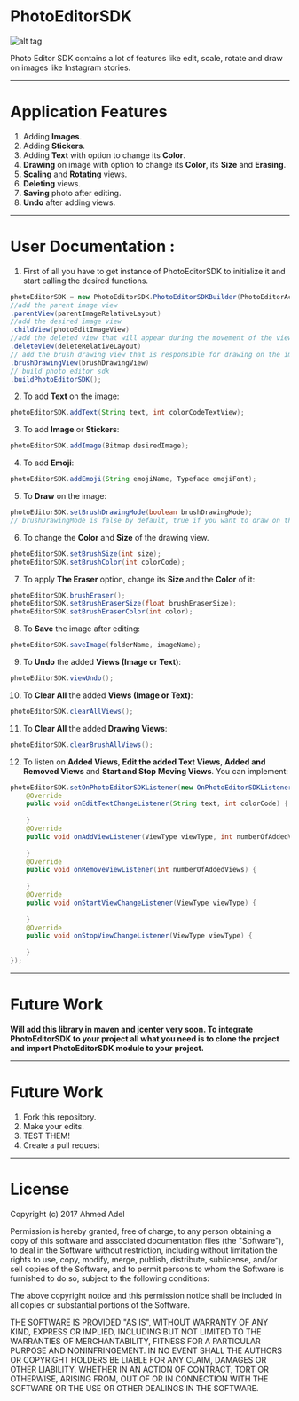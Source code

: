 # PhotoEditorSDK

![alt tag](https://s18.postimg.org/xza5yw53d/photoeditorsdk.png)

Photo Editor SDK contains a lot of features like edit, scale, rotate and draw on images like Instagram stories.

-----------------------------------------------------------------------------------------------------

# Application Features
1. Adding **Images**.
2. Adding **Stickers**.
3. Adding **Text** with option to change its **Color**.
4. **Drawing** on image with option to change its **Color**, its **Size** and **Erasing**.
5. **Scaling** and **Rotating** views.
6. **Deleting** views.
7. **Saving** photo after editing.
8. **Undo** after adding views.

-----------------------------------------------------------------------------------------------------

# User Documentation :

1. First of all you have to get instance of PhotoEditorSDK to initialize it and start calling the desired functions.
```java
photoEditorSDK = new PhotoEditorSDK.PhotoEditorSDKBuilder(PhotoEditorActivity.this)
//add the parent image view
.parentView(parentImageRelativeLayout)
//add the desired image view
.childView(photoEditImageView)
//add the deleted view that will appear during the movement of the views
.deleteView(deleteRelativeLayout)
// add the brush drawing view that is responsible for drawing on the image view
.brushDrawingView(brushDrawingView)
// build photo editor sdk
.buildPhotoEditorSDK();
```

2. To add **Text** on the image:
```java
photoEditorSDK.addText(String text, int colorCodeTextView);
```

3. To add **Image** or **Stickers**:
```java
photoEditorSDK.addImage(Bitmap desiredImage);
```

4. To add **Emoji**:
```java
photoEditorSDK.addEmoji(String emojiName, Typeface emojiFont);
```

5. To **Draw** on the image:
```java
photoEditorSDK.setBrushDrawingMode(boolean brushDrawingMode);
// brushDrawingMode is false by default, true if you want to draw on the image view
```

6. To change the **Color** and **Size** of the drawing view.
```java
photoEditorSDK.setBrushSize(int size);
photoEditorSDK.setBrushColor(int colorCode);
```

7. To apply **The Eraser** option, change its **Size** and the **Color** of it:
```java
photoEditorSDK.brushEraser();
photoEditorSDK.setBrushEraserSize(float brushEraserSize);
photoEditorSDK.setBrushEraserColor(int color);
```

8. To **Save** the image after editing:
```java
photoEditorSDK.saveImage(folderName, imageName);
```

9. To **Undo** the added **Views (Image or Text)**:
```java
photoEditorSDK.viewUndo();
```

10. To **Clear All** the added **Views (Image or Text)**:
```java
photoEditorSDK.clearAllViews();
```

11. To **Clear All** the added **Drawing Views**:
```java
photoEditorSDK.clearBrushAllViews();
```

12. To listen on **Added Views**, **Edit the added Text Views**, **Added and Removed Views** and **Start and Stop Moving Views**. You can implement:
```java
photoEditorSDK.setOnPhotoEditorSDKListener(new OnPhotoEditorSDKListener() {
    @Override
    public void onEditTextChangeListener(String text, int colorCode) {
    
    }
    @Override
    public void onAddViewListener(ViewType viewType, int numberOfAddedViews) {
    
    }
    @Override
    public void onRemoveViewListener(int numberOfAddedViews) {
    
    }
    @Override
    public void onStartViewChangeListener(ViewType viewType) {
    
    }
    @Override
    public void onStopViewChangeListener(ViewType viewType) {
    
    }
});
```
-----------------------------------------------------------------------------------------------------

# Future Work

**Will add this library in maven and jcenter very soon. To integrate PhotoEditorSDK to your project all what you need is to clone the project and import PhotoEditorSDK module to your project.**

-----------------------------------------------------------------------------------------------------

# Future Work

1. Fork this repository.
2. Make your edits.
3. TEST THEM!
4. Create a pull request

-----------------------------------------------------------------------------------------------------

# License

Copyright (c) 2017 Ahmed Adel

Permission is hereby granted, free of charge, to any person obtaining a copy
of this software and associated documentation files (the "Software"), to deal
in the Software without restriction, including without limitation the rights
to use, copy, modify, merge, publish, distribute, sublicense, and/or sell
copies of the Software, and to permit persons to whom the Software is
furnished to do so, subject to the following conditions:

The above copyright notice and this permission notice shall be included in all
copies or substantial portions of the Software.

THE SOFTWARE IS PROVIDED "AS IS", WITHOUT WARRANTY OF ANY KIND, EXPRESS OR
IMPLIED, INCLUDING BUT NOT LIMITED TO THE WARRANTIES OF MERCHANTABILITY,
FITNESS FOR A PARTICULAR PURPOSE AND NONINFRINGEMENT. IN NO EVENT SHALL THE
AUTHORS OR COPYRIGHT HOLDERS BE LIABLE FOR ANY CLAIM, DAMAGES OR OTHER
LIABILITY, WHETHER IN AN ACTION OF CONTRACT, TORT OR OTHERWISE, ARISING FROM,
OUT OF OR IN CONNECTION WITH THE SOFTWARE OR THE USE OR OTHER DEALINGS IN THE
SOFTWARE.

